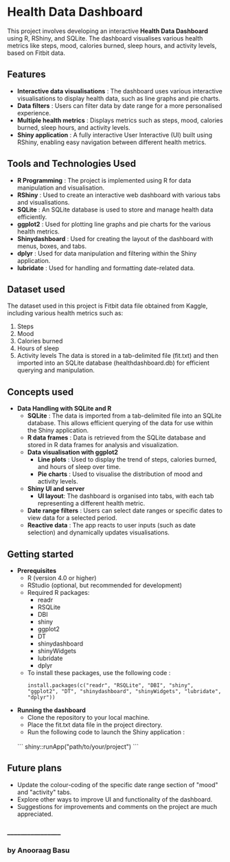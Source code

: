 # Health Data Dashboard
 
This project involves developing an interactive **Health Data Dashboard** using R, RShiny, and SQLite. The dashboard visualises various health metrics like steps, mood, calories burned, sleep hours, and activity levels, based on Fitbit data.

## Features

* **Interactive data visualisations** : The dashboard uses various interactive visualisations to display health data, such as line graphs and pie charts.
* **Data filters** : Users can filter data by date range for a more personalised experience.
* **Multiple health metrics** : Displays metrics such as steps, mood, calories burned, sleep hours, and activity levels.
* **Shiny application** : A fully interactive User Interactive (UI) built using RShiny, enabling easy navigation between different health metrics.

## Tools and Technologies Used

* **R Programming** : The project is implemented using R for data manipulation and visualisation.
* **RShiny** : Used to create an interactive web dashboard with various tabs and visualisations.
* **SQLite** : An SQLite database is used to store and manage health data efficiently.
* **ggplot2** : Used for plotting line graphs and pie charts for the various health metrics.
* **Shinydashboard** : Used for creating the layout of the dashboard with menus, boxes, and tabs.
* **dplyr** : Used for data manipulation and filtering within the Shiny application.
* **lubridate** : Used for handling and formatting date-related data.

## Dataset used

The dataset used in this project is Fitbit data file obtained from Kaggle, including various health metrics such as:
1. Steps
2. Mood
3. Calories burned
4. Hours of sleep
5. Activity levels
The data is stored in a tab-delimited file (fit.txt) and then imported into an SQLite database (healthdashboard.db) for efficient querying and manipulation.

## Concepts used

* **Data Handling with SQLite and R**
  * **SQLite** : The data is imported from a tab-delimited file into an SQLite database. This allows efficient querying of the data for use within the Shiny application.
  * **R data frames** : Data is retrieved from the SQLite database and stored in R data frames for analysis and visualization.
  * **Data visualisation with ggplot2**
    * **Line plots** : Used to display the trend of steps, calories burned, and hours of sleep over time.
    * **Pie charts** : Used to visualise the distribution of mood and activity levels.
  * **Shiny UI and server**
    * **UI layout**: The dashboard is organised into tabs, with each tab representing a different health metric.
  * **Date range filters** : Users can select date ranges or specific dates to view data for a selected period.
  * **Reactive data** : The app reacts to user inputs (such as date selection) and dynamically updates visualisations.

## Getting started
* **Prerequisites**
  * R (version 4.0 or higher)
  * RStudio (optional, but recommended for development)
  * Required R packages:
    * readr
    * RSQLite
    * DBI
    * shiny
    * ggplot2
    * DT
    * shinydashboard
    * shinyWidgets
    * lubridate
    * dplyr
  * To install these packages, use the following code :
    <br>
    ```
    install.packages(c("readr", "RSQLite", "DBI", "shiny", "ggplot2", "DT", "shinydashboard", "shinyWidgets", "lubridate", "dplyr"))
    ```
* **Running the dashboard**
  * Clone the repository to your local machine.
  * Place the fit.txt data file in the project directory.
  * Run the following code to launch the Shiny application :
  <br>
  ```
  shiny::runApp("path/to/your/project")
  ```

## Future plans

* Update the colour-coding of the specific date range section of "mood" and "activity" tabs.
* Explore other ways to improve UI and functionality of the dashboard.
* Suggestions for improvements and comments on the project are much appreciated.

### ________________
### by Anooraag Basu
